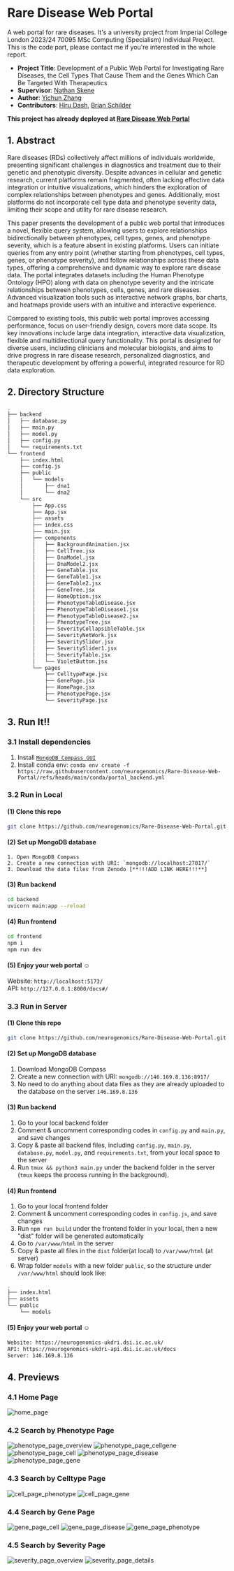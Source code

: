 # Rare Disease Web Portal

A web portal for rare diseases.
It's a university project from Imperial College London 2023/24 70095 MSc Computing (Specialism) Individual Project.
This is the code part, please contact me if you're interested in the whole report.

-   **Project Title**: Development of a Public Web Portal for Investigating Rare Diseases, the Cell Types That Cause Them and the Genes Which Can Be Targeted With Therapeutics
-   **Supervisor**: [Nathan Skene](https://github.com/NathanSkene)
-   **Author**: [Yichun Zhang](https://github.com/missyQWQ)
-   **Contributors**: [Hiru Dash](https://github.com/HDash),  [Brian Schilder](https://github.com/bschilder)

**This project has already deployed at [Rare Disease Web Portal](https://neurogenomics-ukdri.dsi.ic.ac.uk/)**

## 1. Abstract

Rare diseases (RDs) collectively affect millions of individuals worldwide, presenting significant challenges in diagnostics and treatment due to their genetic and phenotypic diversity. Despite advances in cellular and genetic research, current platforms remain fragmented, often lacking effective data integration or intuitive visualizations, which hinders the exploration of complex relationships between phenotypes and genes. Additionally, most platforms do not incorporate cell type data and phenotype severity data, limiting their scope and utility for rare disease research.

This paper presents the development of a public web portal that introduces a novel, flexible query system, allowing users to explore relationships bidirectionally between phenotypes, cell types, genes, and phenotype severity, which is a feature absent in existing platforms. Users can initiate queries from any entry point (whether starting from phenotypes, cell types, genes, or phenotype severity), and follow relationships across these data types, offering a comprehensive and dynamic way to explore rare disease data. The portal integrates datasets including the Human Phenotype Ontology (HPO) along with data on phenotype severity and the intricate relationships between phenotypes, cells, genes, and rare diseases. Advanced visualization tools such as interactive network graphs, bar charts, and heatmaps provide users with an intuitive and interactive experience.

Compared to existing tools, this public web portal improves accessing performance, focus on user-friendly design, covers more data scope. Its key innovations include large data integration, interactive data visualization, flexible and multidirectional query functionality. This portal is designed for diverse users, including clinicians and molecular biologists, and aims to drive progress in rare disease research, personalized diagnostics, and therapeutic development by offering a powerful, integrated resource for RD data exploration.

## 2. Directory Structure

```bash
.
├── backend
│   ├── database.py
│   ├── main.py
│   ├── model.py
│   ├── config.py
│   └── requirements.txt
└── frontend
    ├── index.html
    ├── config.js
    ├── public
    │   └── models
    │       ├── dna1
    │       └── dna2
    └── src
        ├── App.css
        ├── App.jsx
        ├── assets
        ├── index.css
        ├── main.jsx
        ├── components
        │   ├── BackgroundAnimation.jsx
        │   ├── CellTree.jsx
        │   ├── DnaModel.jsx
        │   ├── DnaModel2.jsx
        │   ├── GeneTable.jsx
        │   ├── GeneTable1.jsx
        │   ├── GeneTable2.jsx
        │   ├── GeneTree.jsx
        │   ├── HomeOption.jsx
        │   ├── PhenotypeTableDisease.jsx
        │   ├── PhenotypeTableDisease1.jsx
        │   ├── PhenotypeTableDisease2.jsx
        │   ├── PhenotypeTree.jsx
        │   ├── SeverityCollapsibleTable.jsx
        │   ├── SeverityNetWork.jsx
        │   ├── SeveritySlider.jsx
        │   ├── SeveritySlider1.jsx
        │   ├── SeverityTable.jsx
        │   └── VioletButton.jsx
        └── pages
            ├── CelltypePage.jsx
            ├── GenePage.jsx
            ├── HomePage.jsx
            ├── PhenotypePage.jsx
            └── SeverityPage.jsx

```

## 3. Run It!!
### 3.1 Install dependencies

1. Install [`MongoDB Compass GUI`](https://www.mongodb.com/products/tools/compass)
2. Install conda env: `conda env create -f https://raw.githubusercontent.com/neurogenomics/Rare-Disease-Web-Portal/refs/heads/main/conda/portal_backend.yml`


### 3.2 Run in Local
#### (1) Clone this repo
```bash
git clone https://github.com/neurogenomics/Rare-Disease-Web-Portal.git
```
#### (2) Set up MongoDB database
```
1. Open MongoDB Compass
2. Create a new connection with URI: `mongodb://localhost:27017/`
3. Download the data files from Zenodo [**!!!ADD LINK HERE!!!**]
```
#### (3) Run backend
```bash
cd backend
uvicorn main:app --reload
```
#### (4) Run frontend
```bash
cd frontend
npm i
npm run dev
```
#### (5) Enjoy your web portal ☺️

Website: `http://localhost:5173/`  
API: `http://127.0.0.1:8000/docs#/`

### 3.3 Run in Server
#### (1) Clone this repo
```bash
git clone https://github.com/neurogenomics/Rare-Disease-Web-Portal.git
```
#### (2) Set up MongoDB database

1. Download MongoDB Compass
2. Create a new connection with URI: `mongodb://146.169.8.136:8917/`
3. No need to do anything about data files as they are already uploaded to the database on the server `146.169.8.136`

#### (3) Run backend

1. Go to your local backend folder
2. Comment & uncomment corresponding codes in `config.py` and `main.py`, and save changes
3. Copy & paste all backend files, including `config.py`, `main.py`, `database.py`, `model.py`, and `requirements.txt`, from your local space to the server
4. Run `tmux && python3 main.py` under the backend folder in the server (`tmux` keeps the process running in the background).

#### (4) Run frontend

1. Go to your local frontend folder
2. Comment & uncomment corresponding codes in `config.js`, and save changes
3. Run `npm run build` under the frontend folder in your local, then a new "dist" folder will be generated automatically
4. Go to `/var/www/html` in the server
5. Copy & paste all files in the `dist` folder(at local) to `/var/www/html` (at server)
6. Wrap folder `models` with a new folder `public`, so the structure under `/var/www/html` should look like:
```bash
.
├── index.html
├── assets
└── public
    └── models
```
#### (5) Enjoy your web portal ☺️
```bash
Website: https://neurogenomics-ukdri.dsi.ic.ac.uk/
API: https://neurogenomics-ukdri-api.dsi.ic.ac.uk/docs
Server: 146.169.8.136
```

## 4. Previews

### 4.1 Home Page

![home_page](/Images/HomePage.png)

### 4.2 Search by Phenotype Page

![phenotype_page_overview](/Images/PhenotypePage_Overview.png)
![phenotype_page_cellgene](/Images/PhenotypePage_CellGene.png)
![phenotype_page_cell](/Images/PhenotypePage_Cell.png)
![phenotype_page_disease](/Images/PhenotypePage_Disease.png)
![phenotype_page_gene](/Images/PhenotypePage_Gene.png)

### 4.3 Search by Celltype Page

![cell_page_phenotype](/Images/CellPage_Phenotype.png)
![cell_page_gene](/Images/CellPage_Gene.png)

### 4.4 Search by Gene Page

![gene_page_cell](/Images/GenePage_Cell.png)
![gene_page_disease](/Images/GenePage_Disease.png)
![gene_page_phenotype](/Images/GenePage_Phenotype.png)

### 4.5 Search by Severity Page

![severity_page_overview](/Images/SeverityPage_Overview.png)
![severity_page_details](/Images/SeverityPage_Details.png)
